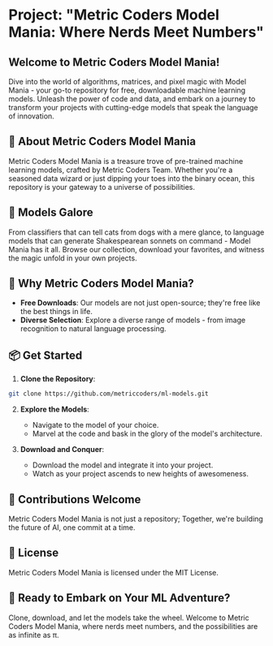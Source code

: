# Project: "Metric Coders Model Mania: Where Nerds Meet Numbers"

## Welcome to Metric Coders Model Mania!

Dive into the world of algorithms, matrices, and pixel magic with Model Mania - your go-to repository for free, downloadable machine learning models. Unleash the power of code and data, and embark on a journey to transform your projects with cutting-edge models that speak the language of innovation.

## 🚀 About Metric Coders Model Mania

Metric Coders Model Mania is a treasure trove of pre-trained machine learning models, crafted by Metric Coders Team. Whether you're a seasoned data wizard or just dipping your toes into the binary ocean, this repository is your gateway to a universe of possibilities.

## 🤖 Models Galore

From classifiers that can tell cats from dogs with a mere glance, to language models that can generate Shakespearean sonnets on command - Model Mania has it all. Browse our collection, download your favorites, and witness the magic unfold in your own projects.

## 🧠 Why Metric Coders Model Mania?

- **Free Downloads**: Our models are not just open-source; they're free like the best things in life.
- **Diverse Selection**: Explore a diverse range of models - from image recognition to natural language processing.

## 📦 Get Started

1. **Clone the Repository**:

```bash
git clone https://github.com/metriccoders/ml-models.git
```

2. **Explore the Models**:

   - Navigate to the model of your choice.
   - Marvel at the code and bask in the glory of the model's architecture.

3. **Download and Conquer**:

   - Download the model and integrate it into your project.
   - Watch as your project ascends to new heights of awesomeness.

## 🌟 Contributions Welcome

Metric Coders Model Mania is not just a repository; Together, we're building the future of AI, one commit at a time.

## 📜 License

Metric Coders Model Mania is licensed under the MIT License.

## 🚀 Ready to Embark on Your ML Adventure?

Clone, download, and let the models take the wheel. Welcome to Metric Coders Model Mania, where nerds meet numbers, and the possibilities are as infinite as π.
